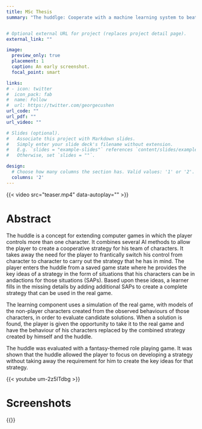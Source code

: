 ```yaml
---
title: MSc Thesis 
summary: "The huddlge: Cooperate with a machine learning system to beat tough games."


# Optional external URL for project (replaces project detail page).
external_link: ""

image:
  preview_only: true
  placement: 1
  caption: An early screenshot.
  focal_point: smart

links:
# - icon: twitter
#  icon_pack: fab
#  name: Follow
#  url: https://twitter.com/georgecushen
url_code: ""
url_pdf: ""
url_video: ""

# Slides (optional).
#   Associate this project with Markdown slides.
#   Simply enter your slide deck's filename without extension.
#   E.g. `slides = "example-slides"` references `content/slides/example-slides.md`.
#   Otherwise, set `slides = ""`.

design:
  # Choose how many columns the section has. Valid values: '1' or '2'.
  columns: '2'
---
```


{{< video src="teaser.mp4" data-autoplay="" >}}

# Abstract

The huddle is a concept for extending computer games in which the player controls more than one character. It combines several AI methods to allow the player to create a cooperative strategy for his team of characters. It takes away the need for the player to frantically switch his control from character to character to carry out the strategy that he has in mind. The player enters the huddle from a saved game state where he provides the key ideas of a strategy in the form of situations that his characters can be in andactions for those situations (SAPs). Based upon these ideas, a learner fills in the missing details by adding additional SAPs to create a complete strategy that can be used in the real game.

The learning component uses a simulation of the real game, with models of the non-player characters created from the observed behaviours of those characters, in order to evaluate candidate solutions. When a solution is found, the player is given the opportunity to take it to the real game and have the behaviour of his characters replaced by the combined strategy created by himself and the huddle.

The huddle was evaluated with a fantasy-themed role playing game. It was shown that the huddle allowed the player to focus on developing a strategy without taking away the requirement for him to create the key ideas for that strategy.

{{< youtube um-2z5lTdbg >}}

# Screenshots

{{<gallery album="projects/msc">}}
